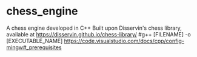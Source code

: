 # chess_engine
A chess engine developed in C++
Built upon Disservin's chess library, available at https://disservin.github.io/chess-library/
#g++ [FILENAME] -o [EXECUTABLE_NAME]
https://code.visualstudio.com/docs/cpp/config-mingw#_prerequisites